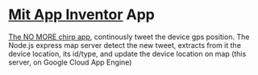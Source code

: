 <h1><a href="https://ai2.appinventor.mit.edu/">Mit App Inventor</a> App</h1>
<p><a href="http://ai2.appinventor.mit.edu/#4793298544623616">The NO MORE chirp app</a>, continously tweet the device gps position. The Node.js express map server detect the new tweet, extracts from it the device location, its id/type, 
  and update the device location on map (this server, on Google Cloud App Engine)</p>
  
